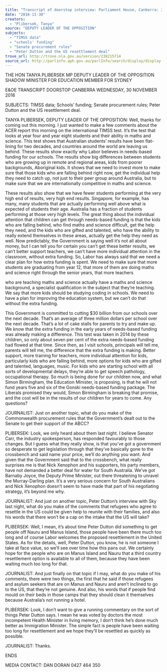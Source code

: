 ```yaml
---
title: "Transcript of doorstop interview: Parliament House, Canberra: 30 November 2016: TIMSS data; schools' funding; Senate procurement rules; Peter Dutton and the US resettlement deal"
date: "2016-11-30"
creators:
  - "Plibersek, Tanya"
source: "DEPUTY LEADER OF THE OPPOSITION"
subjects:
  - "TIMSS data"
  - "schools' funding"
  - "Senate procurement rules"
  - "Peter Dutton and the US resettlement deal"
trove_url: http://trove.nla.gov.au/version/238215714
source_url: http://parlinfo.aph.gov.au/parlInfo/search/display/display.w3p;query=Id%3A%22media/pressrel/4968220%22
---
```


 

 THE HON TANYA PLIBERSEK MP  DEPUTY LEADER OF THE OPPOSITION  SHADOW MINISTER FOR EDUCATION  MEMBER FOR SYDNEY   

 

 E&OE TRANSCRIPT  DOORSTOP  CANBERRA  WEDNESDAY, 30 NOVEMBER 2016                                                                

 SUBJECTS: TIMSS data; Schools’ funding; Senate procurement rules; Peter  Dutton and the US resettlement deal.  

 TANYA PLIBERSEK, DEPUTY LEADER OF THE OPPOSITION: Well, thanks for  coming out this morning. I just wanted to make a few comments about the ACER  report this morning on the international TIMSS test. It’s the test that looks at year  four and year eight students and their ability in maths and science. This test shows  that Australian students’ results have been flat-lining for two decades, and countries  around the world are leaving us behind. These results show exactly why Labor  believes in needs-based funding for our schools. The results show big differences  between students who are growing up in remote and regional areas, kids from  poorer backgrounds, Aboriginal kids. It shows that we need to invest more to make  sure that those kids who are falling behind right now, get the individual help they  need to catch up, not just to their peer group around Australia, but to make sure that  we are internationally competitive in maths and science.  

 These results also show that we have fewer students performing at the very high end  of results, very high end results. Singapore, for example, has many, many students  that are actually performing well above what is expected of students their age.  Australia has a fraction of students performing at those very high levels. The great  thing about the individual attention that children can get through needs-based  funding is that the kids who are falling behind, who find maths and science difficult,  get the help they need, and the kids who are gifted and talented, who have the ability  to really extend themselves in these areas, actually get the help they need as well.  Now predictably, the Government is saying well it’s not all about money, but I can tell  you for certain you can’t get these better results, we can’t better support teachers,  we can’t have more individual attention in the classroom, without extra funding. So,  Labor has always said that we need a clear plan for how extra funding is spent. We  need to make sure that more students are graduating from year 12, that more of  them are doing maths and science right through the senior years, that more teachers 

 who are teaching maths and science actually have a maths and science background,  a specialist qualification in the subject that they’re teaching. We say that more kids  should be studying coding in schools. We need to have a plan for improving the  education system, but we can’t do that without the extra funding.  

 This Government is committed to cutting $30 billion from our schools over the next  decade. That’s an average of three million dollars per school over the next decade.  That’s a lot of cake stalls for parents to try and make up. We know that the extra  funding in the early years of needs-based funding was already making a difference.  This test was taken in 2014 by these children, so only about seven per cent of the  extra needs-based funding had flowed at that time. Since then, as I visit schools,  principals will tell me, parents will tell me, the difference that the extra funding is  making. Better support, more training for teachers, more individual attention for kids,  particularly kids who are falling behind, more options for kids who are gifted and  talented, languages, music. For kids who are starting school with all sorts of  developmental delays, they’re able to get speech pathology, occupational therapy.  So much is being done for our children now, and what Simon Birmingham, the  Education Minister, is proposing, is that he will not fund years five and six of the  Gonski needs-based funding package. The Liberals promised they would, Simon  Birmingham is breaking that promise, and the cost will be in the results of our  children for years to come. Any questions? 

 JOURNALIST: Just on another topic, what do you make of the Commonwealth  procurement rules that the Government’s dealt out to the Senate to get their support  of the ABCC? 

 PLIBERSEK: Look, we only heard about them last night. I believe Senator Carr, the  industry spokesperson, has responded favourably to those changes. But I guess  what they really show, is that you’ve got a government so desperate to get legislation  through that they’ve basically gone to the crossbench and said name your price, we’ll  do anything you want. And given that the Government said that to the crossbench,  what really surprises me is that Nick Xenophon and his supporters, his party  members, have not demanded a better deal for water for South Australia. We’ve got  Barnaby Joyce, the Deputy Prime Minister, out there threatening to unravel the  Murray-Darling plan. It’s a very serious concern for South Australians and Nick  Xenophon doesn’t seem to have made that part of his negotiating strategy, it’s  beyond me why.  

 JOURNALIST: And just on another topic, Peter Dutton’s interview with Sky last  night, what do you make of the comments that refugees who agree to resettle in the  US could be given help to reunite with their families, and also his words that there  won’t be a cap on the intake that the US will take? 

 PLIBERSEK: Well, I mean, it’s about time Peter Dutton did something to get people  off Nauru and Manus Island, those people have been there much too long and of  course Labor welcomes the proposed resettlement in the United States. As for the  details, well, Peter Dutton, you know, he is not someone I take at face value, so we’ll  see over time how this pans out. We certainly hope for the people who are on Manus  Island and Nauru that a third country resettlement option is available to all of them,  because they have been waiting much too long for that.  

 JOURNALIST: And just finally on that topic if I may, what do you make of his  comments, there were two things, the first that he said if those refugees and asylum  seekers that are on Manus and Nauru and aren’t inclined to go to the US, that  they’re not genuine. And also, his words that if people find mould on their beds in  those camps that they should clean it themselves because Australia’s not running a  hotel.  

 PLIBERSEK: Look, I don’t want to give a running commentary on the sort of things  Peter Dutton says. I mean he was voted by doctors the most incompetent Health  Minister in living memory, I don’t think he’s done much better as Immigration  Minister. The simple fact is people have been waiting too long for resettlement and  we hope they’ll be resettled as quickly as possible. 

 JOURNALIST: Thanks. 

 ENDS   

 MEDIA CONTACT: DAN DORAN 0427 464 350   

